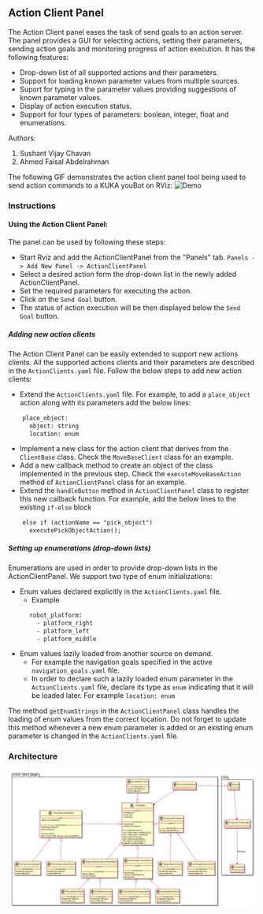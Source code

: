 ## Action Client Panel
The Action Client panel eases the task of send goals to an action server. The panel provides a GUI for selecting actions, setting their parameters, sending action goals and monitoring progress of action execution. It has the following features:

- Drop-down list of all supported actions and their parameters.
- Support for loading known parameter values from multiple sources.
- Suport for typing in the parameter values providing suggestions of known parameter values.
- Display of action execution status.
- Support for four types of parameters: boolean, integer, float and enumerations.

Authors:
1. Sushant Vijay Chavan
2. Ahmed Faisal Abdelrahman

The following GIF demonstrates the action client panel tool being used to send action commands to a KUKA youBot on RViz:
![Demo](docs/Demo.gif)

### Instructions
#### Using the Action Client Panel:
The panel can be used by following these steps:

- Start Rviz and add the ActionClientPanel from the "Panels" tab. ```Panels -> Add New Panel -> ActionClientPanel```
- Select a desired action form the drop-down list in the newly added ActionClientPanel.
- Set the required parameters for executing the action.
- Click on the ```Send Goal``` button.
- The status of action execution will be then displayed below the ```Send Goal``` button.
##### Adding new action clients
The Action Client Panel can be easily extended to support new actions clients. All the supported actions clients and their parameters are described in the ```ActionClients.yaml``` file. Follow the below steps to add new action clients:

- Extend the ```ActionClients.yaml``` file. For example, to add a ```place_object``` action along with its parameters add the below lines:
```
    place_object:
      object: string
      location: enum
```
- Implement a new class for the action client that derives from the ```ClientBase``` class. Check the ```MoveBaseClient``` class for an example.
- Add a new callback method to create an object of the class implemented in the previous step. Check the ```executeMoveBaseAction``` method of ```ActionClientPanel``` class for an example.
- Extend the ```handleButton``` method in ```ActionClientPanel``` class to register this new callback function. For example, add the below lines to the existing ```if-else``` block
```
    else if (actionName == "pick_object")
      executePickObjectAction();
```
##### Setting up enumerations (drop-down lists)
Enumerations are used in order to provide drop-down lists in the ActionClientPanel. We support two type of enum initializations:

- Enum values declared explicitly in the ```ActionClients.yaml``` file.
    - Example
```
      robot_platform:
        - platform_right
        - platform_left
        - platform_middle
```
- Enum values lazily loaded from another source on demand.
    - For example the navigation goals specified in the active ```navigation_goals.yaml``` file.
    - In order to declare such a lazily loaded enum parameter in the ```ActionClients.yaml``` file, declare its type as ```enum``` indicating that it will be loaded later. For example ```location: enum```

The method ```getEnumStrings``` in the ```ActionClientPanel``` class handles the loading of enum values from the correct location. Do not forget to update this method whenever a new enum parameter is added or an existing enum parameter is changed in the ```ActionClients.yaml``` file.


### Architecture
![Architecture Diagram](docs/Architecture.png)

